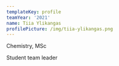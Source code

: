 ```yaml
---
templateKey: profile
teamYear: '2021'
name: Tiia Ylikangas
profilePicture: /img/tiia-ylikangas.png
---
```

Chemistry, MSc

Student team leader
